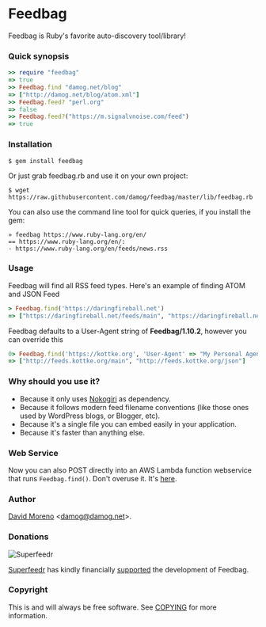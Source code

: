 Feedbag
=======

Feedbag is Ruby's favorite auto-discovery tool/library!

### Quick synopsis

```ruby
>> require "feedbag"
=> true
>> Feedbag.find "damog.net/blog"
=> ["http://damog.net/blog/atom.xml"]
>> Feedbag.feed? "perl.org"
=> false
>> Feedbag.feed?("https://m.signalvnoise.com/feed")
=> true
```

### Installation

    $ gem install feedbag

Or just grab feedbag.rb and use it on your own project:

    $ wget https://raw.githubusercontent.com/damog/feedbag/master/lib/feedbag.rb

You can also use the command line tool for quick queries, if you install the gem:

    » feedbag https://www.ruby-lang.org/en/
    == https://www.ruby-lang.org/en/:
    - https://www.ruby-lang.org/en/feeds/news.rss
    

### Usage
Feedbag will find all RSS feed types.  Here's an example of finding ATOM and JSON Feed

```ruby
> Feedbag.find('https://daringfireball.net')
=> ["https://daringfireball.net/feeds/main", "https://daringfireball.net/feeds/json", "https://daringfireball.net/linked/2021/02/17/bookfeed"]
```

Feedbag defaults to a User-Agent string of **Feedbag/1.10.2**, however you can override this

```ruby
0> Feedbag.find('https://kottke.org', 'User-Agent' => "My Personal Agent/1.0.1")
=> ["http://feeds.kottke.org/main", "http://feeds.kottke.org/json"]
````

### Why should you use it?

- Because it only uses [Nokogiri](http://nokogiri.org/) as dependency.
- Because it follows modern feed filename conventions (like those ones used by WordPress blogs, or Blogger, etc).
- Because it's a single file you can embed easily in your application.
- Because it's faster than anything else.

### Web Service

Now you can also POST directly into an AWS Lambda function webservice that runs `Feedbag.find()`. Don't overuse it. It's [here](https://github.com/damog/aws-lambda-feedbag).

### Author

[David Moreno](http://damog.net/) <[damog@damog.net](mailto:damog@damog.net)>.

### Donations

![Superfeedr](https://raw.githubusercontent.com/damog/feedbag/master/img/superfeedr_150.png)

[Superfeedr](http://superfeedr.com) has kindly financially [supported](https://github.com/damog/feedbag/issues/9) the development of Feedbag.

### Copyright

This is and will always be free software. See [COPYING](https://raw.githubusercontent.com/damog/feedbag/master/COPYING) for more information.
